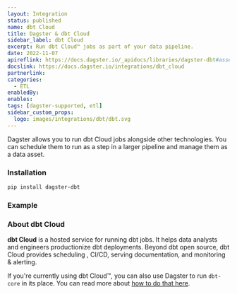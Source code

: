 ```yaml
---
layout: Integration
status: published
name: dbt Cloud
title: Dagster & dbt Cloud
sidebar_label: dbt Cloud
excerpt: Run dbt Cloud™ jobs as part of your data pipeline.
date: 2022-11-07
apireflink: https://docs.dagster.io/_apidocs/libraries/dagster-dbt#assets-dbt-cloud
docslink: https://docs.dagster.io/integrations/dbt_cloud
partnerlink:
categories:
  - ETL
enabledBy:
enables:
tags: [dagster-supported, etl]
sidebar_custom_props: 
  logo: images/integrations/dbt/dbt.svg
---
```


Dagster allows you to run dbt Cloud jobs alongside other technologies. You can schedule them to run as a step in a larger pipeline and manage them as a data asset.

### Installation

```bash
pip install dagster-dbt
```

### Example

<CodeExample path="docs_beta_snippets/docs_beta_snippets/integrations/dbt_cloud.py" language="python" />

### About dbt Cloud

**dbt Cloud** is a hosted service for running dbt jobs. It helps data analysts and engineers productionize dbt deployments. Beyond dbt open source, dbt Cloud provides scheduling , CI/CD, serving documentation, and monitoring & alerting.

If you're currently using dbt Cloud™, you can also use Dagster to run `dbt-core` in its place. You can read more about [how to do that here](https://dagster.io/blog/migrate-off-dbt-cloud).
